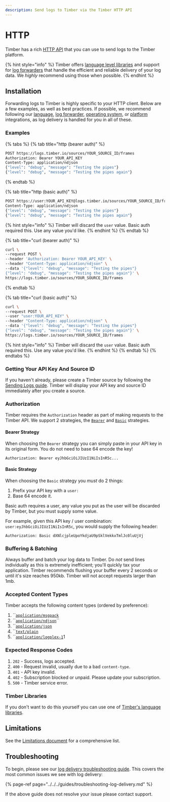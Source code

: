 ```yaml
---
description: Send logs to Timber via the Timber HTTP API
---
```


# HTTP

Timber has a rich [HTTP API](http://docs.api.timber.io/) that you can use to send logs to the Timber platform.

{% hint style="info" %}
Timber offers [language level libraries](../../languages/) and support for [log forwarders](../../log-forwarders/) that handle the efficient and reliable delivery of your log data. We _highly_ recommend using those when possible.
{% endhint %}

## Installation

Forwarding logs to Timber is highly specific to your HTTP client. Below are a few examples, as well as best practices. If possible, we recommend following our [language](../../languages/), [log forwarder](../../log-forwarders/), [operating system](../../operating-systems/), or [platform](../../platforms/) integrations, as log delivery is handled for you in all of these.

### Examples

{% tabs %}
{% tab title="http \(bearer auth\)" %}
```bash
POST https://logs.timber.io/sources/YOUR_SOURCE_ID/frames
Authorization: Bearer YOUR_API_KEY
Content-Type: application/ndjson
{"level": "debug", "message": "Testing the pipes"}
{"level": "debug", "message": "Testing the pipes again"}
```
{% endtab %}

{% tab title="http \(basic auth\)" %}
```bash
POST https://user:YOUR_API_KEY@logs.timber.io/sources/YOUR_SOURCE_ID/frames
Content-Type: application/ndjson
{"level": "debug", "message": "Testing the pipes"}
{"level": "debug", "message": "Testing the pipes again"}
```

{% hint style="info" %}
Timber will discard the `user` value. Basic auth required this. Use any value you'd like.
{% endhint %}
{% endtab %}

{% tab title="curl \(bearer auth\)" %}
```bash
curl \
--request POST \
--header 'Authorization: Bearer YOUR_API_KEY' \
--header "Content-Type: application/ndjson" \
--data '{"level": "debug", "message": "Testing the pipes"}
{"level": "debug", "message": "Testing the pipes again"}' \
https://logs.timber.io/sources/YOUR_SOURCE_ID/frames
```
{% endtab %}

{% tab title="curl \(basic auth\)" %}
```bash
curl \
--request POST \
--user "user:YOUR_API_KEY" \
--header "Content-Type: application/ndjson" \
--data '{"level": "debug", "message": "Testing the pipes"}
{"level": "debug", "message": "Testing the pipes again"}' \
https://logs.timber.io/sources/YOUR_SOURCE_ID/frames
```

{% hint style="info" %}
Timber will discard the `user` value. Basic auth required this. Use any value you'd like.
{% endhint %}
{% endtab %}
{% endtabs %}

### Getting Your API Key And Source ID

If you haven't already, please create a Timber source by following the [Sending Logs guide](../../../guides/sending-logs-to-timber.md). Timber will display your API key and source ID immediately after you create a source.

### Authorization

Timber requires the `Authorization` header as part of making requests to the Timber API. We support 2 strategies, the [`Bearer`](https://tools.ietf.org/html/rfc6750) and [`Basic`](https://tools.ietf.org/html/rfc7617) strategies.

#### Bearer Strategy

When choosing the `Bearer` strategy you can simply paste in your API key in its original form. You do not need to base 64 encode the key!

```text
Authorization: Bearer eyJhbGciOiJIUzI1NiIsInR5c...
```

#### Basic Strategy

When choosing the `Basic` strategy you _must_ do 2 things:

1. Prefix your API key with a `user:`
2. Base 64 encode it.

Basic auth requires a user, any value you put as the user will be discarded by Timber, but you must supply some value.

For example, given this API key / user combination: `user:eyJhbGciOiJIUzI1NiIsInR5c`, you would supply the following header:

```text
Authorization: Basic dXNlcjpleUpoYkdjaU9pSklVekkxTmlJc0luUjVj
```

### Buffering & Batching

Always buffer and batch your log data to Timber. Do _not_ send lines individually as this is extremely inefficient; you'll quickly tax your application. Timber recommends flushing your buffer every 2 seconds or until it's size reaches 950kb. Timber will not accept requests larger than 1mb.

### Accepted Content Types

Timber accepts the following content types \(ordered by preference\):

1. \`\`[`application/msgpack`](https://msgpack.org/index.html) 
2. \`\`[`application/ndjson`](http://ndjson.org/)\`\`
3. \`\`[`application/json`](https://www.json.org/) 
4. \`\`[`text/plain`](https://www.w3.org/Protocols/rfc1341/7_1_Text.html) 
5. \`\`[`application/logplex-1`](https://github.com/heroku/logplex/blob/master/doc/README.http_drains.md#logplex-http-drains)1

### Expected Response Codes

1. `202` - Success, logs accepted.
2. `400` - Request invalid, usually due to a bad `content-type`.
3. `401` - API key invalid.
4. `402` - Subscription blocked or unpaid. Please update your subscription.
5. `500` - Timber service error.

### Timber Libraries

If you don't want to do this yourself you can use one of [Timber's language libraries](../../languages/).

## Limitations

See the [Limitations document](../../../under-the-hood/limitations.md) for a comprehensive list.

## Troubleshooting

To begin, please see our [log delivery troubleshooting guide](../../../guides/troubleshooting-log-delivery.md). This covers the most common issues we see with log delivery:

{% page-ref page="../../../guides/troubleshooting-log-delivery.md" %}

If the above guide does not resolve your issue please contact support.

